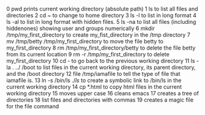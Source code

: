 0	pwd prints current working directory (absolute path)
1	ls to list all files and directories
2	cd ~ to change to home directory
3	ls -l	to list in long format
4	ls -al to list in long format with hidden files.
5	ls -na to list all files (including hiddenones) showing user and groups numerically
6	mkdir /tmp/my_first_directory to create my_fist_directory in the /tmp directory
7	mv /tmp/betty /tmp/my_first_directory to move the file betty to my_first_directory
8	rm /tmp/my_first_directory/betty to delete the file betty from its current location
9	rm -r /tmp/my_first_directory to delete my_first_directory
10	cd - to go back to the previous working directory
11	ls -la . ../ /boot to list files in the current working directory, its parent directory, and the /boot directory
12 	file /tmp/iamafile to tell the type of file that iamafile is.
13 	ln -s /bin/ls ./_ls_ to create a symbolic link to /bin/ls in the current working directory
14	cp *.html to copy html files in the current working directory
15	moves upper case
16	cleans emacs
17	creates a tree of directories
18	list files and directories with commas
19	creates a magic file for the file command
